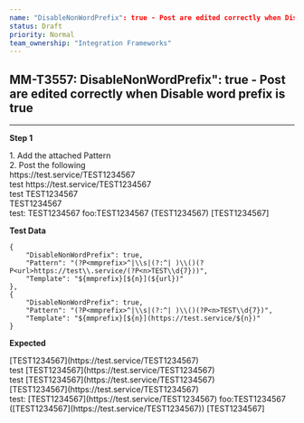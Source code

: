 ```yaml
---
name: "DisableNonWordPrefix": true - Post are edited correctly when Disable word prefix is true"
status: Draft
priority: Normal
team_ownership: "Integration Frameworks"
---
```


## MM-T3557: DisableNonWordPrefix": true - Post are edited correctly when Disable word prefix is true

---

**Step 1**

1\. Add the attached Pattern\
2\. Post the following\
https\://test.service/TEST1234567\
test https\://test.service/TEST1234567\
test TEST1234567\
TEST1234567\
test: TEST1234567 foo:TEST1234567 (TEST1234567) \[TEST1234567]

**Test Data**

```
{
    "DisableNonWordPrefix": true,
    "Pattern": "(?P<mmprefix>^|\\s|(?:^| )\\()(?P<url>https://test\\.service/(?P<n>TEST\\d{7}))",
    "Template": "${mmprefix}[${n}](${url})"
},
{
    "DisableNonWordPrefix": true,
    "Pattern": "(?P<mmprefix>^|\\s|(?:^| )\\()(?P<n>TEST\\d{7})",
    "Template": "${mmprefix}[${n}](https://test.service/${n})"
}
```

**Expected**

\[TEST1234567]\(https\://test.service/TEST1234567)\
test \[TEST1234567]\(https\://test.service/TEST1234567)\
test \[TEST1234567]\(https\://test.service/TEST1234567)\
\[TEST1234567]\(https\://test.service/TEST1234567)\
test: \[TEST1234567]\(https\://test.service/TEST1234567) foo:TEST1234567 (\[TEST1234567]\(https\://test.service/TEST1234567)) \[TEST1234567]
